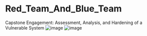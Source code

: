 # Red_Team_And_Blue_Team
Capstone Engagement: Assessment, Analysis, and Hardening of a Vulnerable System
![image](https://user-images.githubusercontent.com/91852641/170417352-905236d8-ea38-4f56-9fa6-5b304b4f5034.png)
![image](https://user-images.githubusercontent.com/91852641/170417469-83ae5c9f-ea13-419b-9ebb-155f55d5444e.png)
